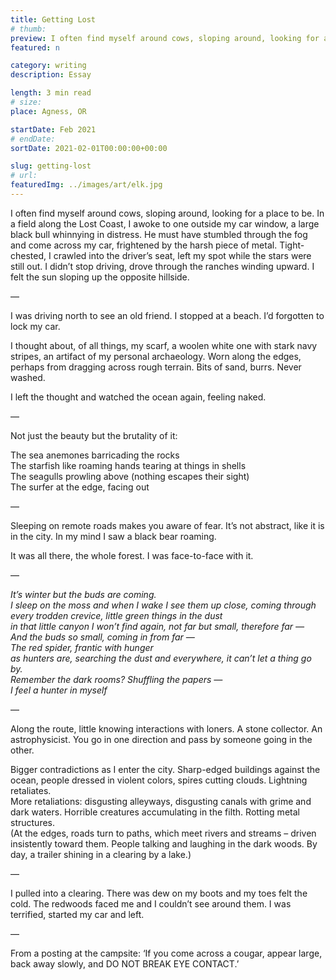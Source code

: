 ```yaml
---
title: Getting Lost
# thumb:
preview: I often find myself around cows, sloping around, looking for a place to be. In a field along the Lost Coast, I awoke to one outside my car window, a large black bull whinnying in distress.
featured: n

category: writing
description: Essay

length: 3 min read
# size:
place: Agness, OR

startDate: Feb 2021
# endDate:
sortDate: 2021-02-01T00:00:00+00:00

slug: getting-lost
# url:
featuredImg: ../images/art/elk.jpg
---
```


I often find myself around cows, sloping around, looking for a place to be. In a field along the Lost Coast, I awoke to one outside my car window, a large black bull whinnying in distress. He must have stumbled through the fog and come across my car, frightened by the harsh piece of metal. Tight-chested, I crawled into the driver’s seat, left my spot while the stars were still out. I didn’t stop driving, drove through the ranches winding upward. I felt the sun sloping up the opposite hillside.

—

I was driving north to see an old friend. I stopped at a beach. I’d forgotten to lock my car.

I thought about, of all things, my scarf, a woolen white one with stark navy stripes, an artifact of my personal archaeology. Worn along the edges, perhaps from dragging across rough terrain. Bits of sand, burrs. Never washed.

I left the thought and watched the ocean again, feeling naked.

—

Not just the beauty but the brutality of it:

The sea anemones barricading the rocks<br>
The starfish like roaming hands tearing at things in shells<br>
The seagulls prowling above (nothing escapes their sight)<br>
The surfer at the edge, facing out

—

Sleeping on remote roads makes you aware of fear. It’s not abstract, like it is in the city. In my mind I saw a black bear roaming.

It was all there, the whole forest. I was face-to-face with it.

—

_It’s winter but the buds are coming._<br>
_I sleep on the moss and when I wake I see them up close, coming through every trodden crevice, little green things in the dust_<br>
_in that little canyon I won’t find again, not far but small, therefore far —_<br>
_And the buds so small, coming in from far —_<br>
_The red spider, frantic with hunger_<br>
_as hunters are, searching the dust and everywhere, it can’t let a thing go by._<br>
_Remember the dark rooms? Shuffling the papers —_<br>
‍*I feel a hunter in myself*

—

Along the route, little knowing interactions with loners. A stone collector. An astrophysicist. You go in one direction and pass by someone going in the other.

Bigger contradictions as I enter the city. Sharp-edged buildings against the ocean, people dressed in violent colors, spires cutting clouds. Lightning retaliates.<br>
More retaliations: disgusting alleyways, disgusting canals with grime and dark waters. Horrible creatures accumulating in the filth. Rotting metal structures.<br>
(At the edges, roads turn to paths, which meet rivers and streams – driven insistently toward them. People talking and laughing in the dark woods. By day, a trailer shining in a clearing by a lake.)

—

I pulled into a clearing. There was dew on my boots and my toes felt the cold. The redwoods faced me and I couldn’t see around them. I was terrified, started my car and left.

—

From a posting at the campsite: ‘If you come across a cougar, appear large, back away slowly, and DO NOT BREAK EYE CONTACT.’
